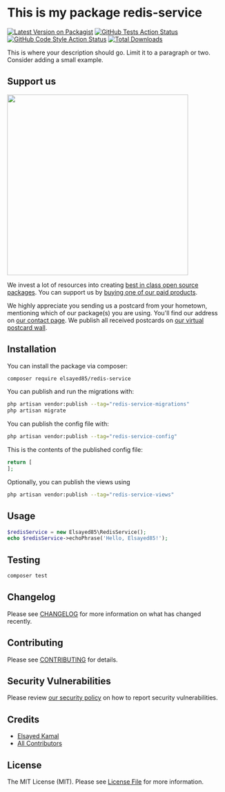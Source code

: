 # This is my package redis-service

[![Latest Version on Packagist](https://img.shields.io/packagist/v/elsayed85/redis-service.svg?style=flat-square)](https://packagist.org/packages/elsayed85/redis-service)
[![GitHub Tests Action Status](https://img.shields.io/github/actions/workflow/status/elsayed85/redis-service/run-tests.yml?branch=main&label=tests&style=flat-square)](https://github.com/elsayed85/redis-service/actions?query=workflow%3Arun-tests+branch%3Amain)
[![GitHub Code Style Action Status](https://img.shields.io/github/actions/workflow/status/elsayed85/redis-service/fix-php-code-style-issues.yml?branch=main&label=code%20style&style=flat-square)](https://github.com/elsayed85/redis-service/actions?query=workflow%3A"Fix+PHP+code+style+issues"+branch%3Amain)
[![Total Downloads](https://img.shields.io/packagist/dt/elsayed85/redis-service.svg?style=flat-square)](https://packagist.org/packages/elsayed85/redis-service)

This is where your description should go. Limit it to a paragraph or two. Consider adding a small example.

## Support us

[<img src="https://github-ads.s3.eu-central-1.amazonaws.com/redis-service.jpg?t=1" width="419px" />](https://spatie.be/github-ad-click/redis-service)

We invest a lot of resources into creating [best in class open source packages](https://spatie.be/open-source). You can support us by [buying one of our paid products](https://spatie.be/open-source/support-us).

We highly appreciate you sending us a postcard from your hometown, mentioning which of our package(s) you are using. You'll find our address on [our contact page](https://spatie.be/about-us). We publish all received postcards on [our virtual postcard wall](https://spatie.be/open-source/postcards).

## Installation

You can install the package via composer:

```bash
composer require elsayed85/redis-service
```

You can publish and run the migrations with:

```bash
php artisan vendor:publish --tag="redis-service-migrations"
php artisan migrate
```

You can publish the config file with:

```bash
php artisan vendor:publish --tag="redis-service-config"
```

This is the contents of the published config file:

```php
return [
];
```

Optionally, you can publish the views using

```bash
php artisan vendor:publish --tag="redis-service-views"
```

## Usage

```php
$redisService = new Elsayed85\RedisService();
echo $redisService->echoPhrase('Hello, Elsayed85!');
```

## Testing

```bash
composer test
```

## Changelog

Please see [CHANGELOG](CHANGELOG.md) for more information on what has changed recently.

## Contributing

Please see [CONTRIBUTING](CONTRIBUTING.md) for details.

## Security Vulnerabilities

Please review [our security policy](../../security/policy) on how to report security vulnerabilities.

## Credits

- [Elsayed Kamal](https://github.com/elsayed85)
- [All Contributors](../../contributors)

## License

The MIT License (MIT). Please see [License File](LICENSE.md) for more information.
